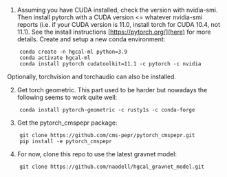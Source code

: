  1. Assuming you have CUDA installed, check the version with nvidia-smi. Then
install pytorch with a CUDA version <= whatever nvidia-smi reports (i.e. if
your CUDA version is 11.0, install torch for CUDA 10.4, not 11.1). See the
install instructions [https://pytorch.org/](here) for more details.  Create and setup a new conda environment:
```
	conda create -n hgcal-ml python=3.9
	conda activate hgcal-ml
	conda install pytorch cudatoolkit=11.1 -c pytorch -c nvidia
```
    
Optionally, torchvision and torchaudio can also be installed.

2. Get torch geometric. This part used to be harder but nowadays the following
seems to work quite well:

```
    conda install pytorch-geometric -c rusty1s -c conda-forge
```

3. Get the pytorch_cmspepr package:

```
    git clone https://github.com/cms-pepr/pytorch_cmspepr.git
    pip install -e pytorch_cmspepr
```

4. For now, clone this repo to use the latest gravnet model:

```
	git clone https://github.com/naodell/hgcal_gravnet_model.git
```
